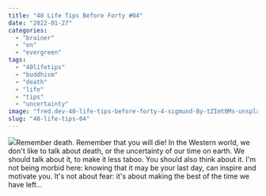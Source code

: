 ```yaml
---
title: "40 Life Tips Before Forty #04"
date: "2022-01-27"
categories: 
  - "brainer"
  - "en"
  - "evergreen"
tags: 
  - "40lifetips"
  - "buddhism"
  - "death"
  - "life"
  - "tips"
  - "uncertainty"
image: "fred.dev-40-life-tips-before-forty-4-sigmund-By-tZImt0Ms-unsplash-scaled.jpg"
slug: "40-life-tips-04"
---
```


![](images/fred.dev-40-life-tips-before-forty-4-tips-04.png)Remember death. Remember that you will die! In the Western world, we don't like to talk about death, or the uncertainty of our time on earth. We should talk about it, to make it less taboo. You should also think about it. I'm not being morbid here: knowing that it may be your last day, can inspire and motivate you. It's not about fear: it's about making the best of the time we have left...
